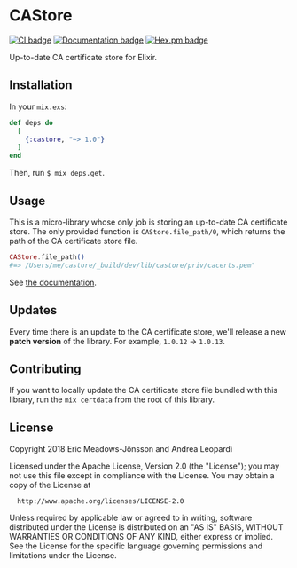 # CAStore

[![CI badge](https://github.com/elixir-mint/castore/actions/workflows/ci.yml/badge.svg)](https://github.com/elixir-mint/castore/actions/workflows/ci.yml)
[![Documentation badge](https://img.shields.io/badge/Documentation-ff69b4)](https://hexdocs.pm/castore)
[![Hex.pm badge](https://img.shields.io/badge/Package%20on%20hex.pm-informational)](https://hex.pm/packages/castore)

Up-to-date CA certificate store for Elixir.

## Installation

In your `mix.exs`:

```elixir
def deps do
  [
    {:castore, "~> 1.0"}
  ]
end
```

Then, run `$ mix deps.get`.

## Usage

This is a micro-library whose only job is storing an up-to-date CA certificate store. The only provided function is `CAStore.file_path/0`, which returns the path of the CA certificate store file.

```elixir
CAStore.file_path()
#=> /Users/me/castore/_build/dev/lib/castore/priv/cacerts.pem"
```

See [the documentation](https://hexdocs.pm/castore).

## Updates

Every time there is an update to the CA certificate store, we'll release a new **patch version** of the library. For example, `1.0.12` → `1.0.13`.

## Contributing

If you want to locally update the CA certificate store file bundled with this library, run the `mix certdata` from the root of this library.

## License

Copyright 2018 Eric Meadows-Jönsson and Andrea Leopardi

  Licensed under the Apache License, Version 2.0 (the "License");
  you may not use this file except in compliance with the License.
  You may obtain a copy of the License at

      http://www.apache.org/licenses/LICENSE-2.0

  Unless required by applicable law or agreed to in writing, software
  distributed under the License is distributed on an "AS IS" BASIS,
  WITHOUT WARRANTIES OR CONDITIONS OF ANY KIND, either express or implied.
  See the License for the specific language governing permissions and
  limitations under the License.
